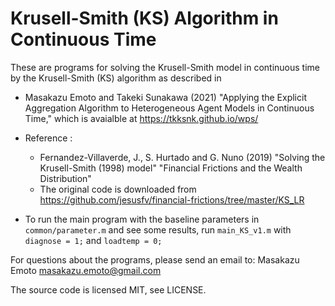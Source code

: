 # Krusell-Smith (KS) Algorithm in Continuous Time

These are programs for solving the Krusell-Smith model in continuous time by the Krusell-Smith (KS) algorithm as described in

* Masakazu Emoto and Takeki Sunakawa (2021) "Applying the Explicit Aggregation Algorithm to Heterogeneous Agent Models in Continuous Time," which is avaialble at https://tkksnk.github.io/wps/

* Reference :
  * Fernandez-Villaverde, J., S. Hurtado and G. Nuno (2019) "Solving the Krusell-Smith (1998) model" "Financial Frictions and the Wealth Distribution"
  * The original code is downloaded from https://github.com/jesusfv/financial-frictions/tree/master/KS_LR

* To run the main program with the baseline parameters in `common/parameter.m` and see some results, run `main_KS_v1.m` with `diagnose = 1;` and `loadtemp = 0;`

For questions about the programs, please send an email to: Masakazu Emoto <masakazu.emoto@gmail.com>

The source code is licensed MIT, see LICENSE.
